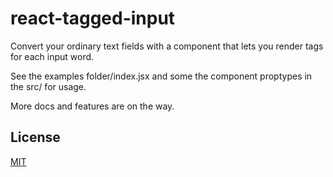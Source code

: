 # react-tagged-input

Convert your ordinary text fields with a component that lets you render tags for each input word.

See the examples folder/index.jsx and some the component proptypes in the src/ for usage.

More docs and features are on the way.

## License

[MIT](LICENSE)
